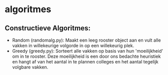 # algoritmes

## Constructieve Algoritmes:
- Random (randomalg.py): Maakt een leeg rooster object aan en vult alle vakken
in willekeurige volgorde in op een willekeurig plek.
- Greedy (greedy.py): Sorteert alle vakken op basis van hun 'moeilijkheid' om
in te rooster. Deze moeilijkheid is een door ons bedachte heuristiek en hangt
af van het aantal in te plannen colleges en het aantal tegelijk volgbare vakken.
